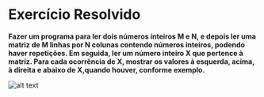 # Exercício Resolvido

**Fazer um programa para ler dois números inteiros M e N, e depois ler uma matriz de M linhas por N colunas contendo números inteiros, podendo haver repetições. Em seguida, ler um número inteiro X que pertence à matriz. Para cada ocorrência de X, mostrar os valores à esquerda, acima, à direita e abaixo de X,quando houver, conforme exemplo.**

![alt text](<imagens/Captura de tela 2024-02-09 161228.png>)
